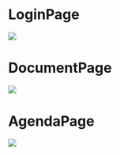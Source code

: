 # LoginPage
<img src="public/LoginPage.png">

# DocumentPage 
<img src="public/DocumentPage.png">

# AgendaPage
<img src="public/AgendaPage.png">